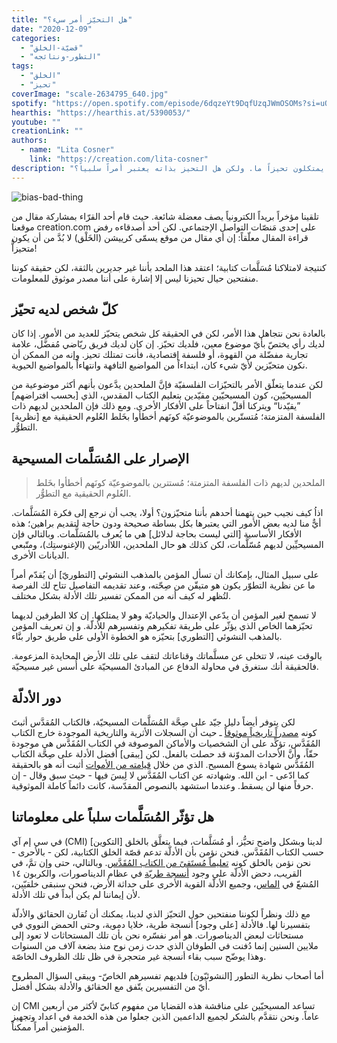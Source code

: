 ```yaml
---
title: "هل التحيّز أمر سيء؟"
date: "2020-12-09"
categories:
  - "قضيّة-الخلق"
  - "التطور-ونتائجه"
tags:
  - "الخلق"
  - "تحيز"
coverImage: "scale-2634795_640.jpg"
spotify: "https://open.spotify.com/episode/6dqzeYt9DqfUzqJWmOSOMs?si=uQEa2SwrRYGg2hDGIObh9A"
hearthis: "https://hearthis.at/5390053/"
youtube: ""
creationLink: ""
authors:
  - name: "Lita Cosner"
    link: "https://creation.com/lita-cosner"
description: "إن جميع الأشخاص يمتكلون تحيزاً ما. ولكن هل التحيز بذاته يعتبر أمراً سلبياً؟"
---
```


![bias-bad-thing](bias-bad-thing.jpg)

تلقينا مؤخراً بريداً الكترونياً يصف معضلة شائعة. حيث قام أحد القرّاء بمشاركة مقال من موقعنا creation.com على إحدى مَنصّات التواصل الإجتماعي. لكن أحد أصدقاءه رفض قراءة المقال معلّقاً: إن أي مقال من موقع يسمّى كرييشن (الخَلْق) لا بُدَّ من أن يكون متحيزاًّ!

كنتيجة لامتلاكنا مُسَلَّمات كتابية؛ اعتقد هذا الملحد بأننا غير جديرين بالثقة، لكن حقيقة كوننا منفتحين حيال تحيزنا ليس إلا إشارة على أننا مصدر موثوق للمعلومات.

## كلّ شخص لديه تحيّز

بالعادة نحن نتجاهل هذا الأمر، لكن في الحقيقة كل شخص يتحيّز للعديد من الأمور. إذا كان لديك رأي يختصّ بأيّ موضوع معين، فلديك تحيّز. إن كان لديك فريق ريّاضي مُفضَّل، علامة تجارية مفضّلة من القهوة، أو فلسفة إقتصادية، فأنت تمتلك تحيز. وإنه من الممكن أن نكون متحيّزين لأيّ شيء كان، ابتداءاً من المواضيع التافهة وانتهاءاً بالمواضيع الحيوية.

لكن عندما يتعلّق الأمر بالتحيّزات الفلسفيّة فإنَّ الملحدين يدَّعون بأنهم أكثر موضوعية من المسيحيّين، كون المسيحيّين مقيّدين بتعليم الكتاب المقدس، الذي \[بحسب افتراضهم\] ”يقيّدنا“ ويتركنا أقلّ انفتاحاً على الأفكار الأخرى. ومع ذلك فإن الملحدين لديهم ذات الفلسفة المتزمتة؛ مُتستّرين بالموضوعيّة كونَهم أخطأوا بخَلط العُلوم الحقيقية مع \[نظرية\] التطوُّر.

## الإصرار على المُسَلَّمات المسيحية

> الملحدين لديهم ذات الفلسفة المتزمتة؛ مُستترين بالموضوعيّة كونَهم أخطأوا بخَلط العُلوم الحقيقية مع التطوُّر.

اذاُ كيف نجيب حين يتهمنا أحدهم بأننا متحيّزون؟ أولا، يجب أن نرجع إلى فكرة المُسَلَّمات. أيٌّ منا لديه بعض الأمور التي يعتبرها بكل بساطة صحيحة ودون حاجة لتقديم براهين؛ هذه الأفكار الأساسية \[التي ليست بحاجة لدلائل\] هي ما يُعرف بالمُسَلَّمات. وبالتالي فإن المسيحيِّين لديهم مُسّلَّمات، لكن كذلك هو حال الملحدين، اللاأدريّين (الإغنوستِك)، ومتّبعي الديانات الأخرى.

على سبيل المثال، بإمكانك أن تسأل المؤمن بالمذهب النشوئي \[التطوريّ\] أن يُقدّم أمراً ما عن نظرية التطوّر يكون هو متيقّن من صِحّته، وعند تقديمه التفاصيل تتاح لك الفرصة لتُظهر له كيف أنه من الممكن تفسير تلك الأدلة بشكل مختلف.

لا تسمح لغير المؤمن أن يدّعي الإعتدال والحياديّة وهو لا يمتلكها. إن كلا الطرفين لديهما تحيّزهما الخاص الذي يؤثّر على طريقة تفكيرهم وتفسيرهم للأدلّة. و إن تعريف المؤمن بالمذهب النشوئي \[التطوري\] بتحيّزه هو الخطوة الأولى على طريق حوار بنَّاء.

بالوقت عينه، لا تتخلى عن مسلَّماتك وقناعاتك لتقف على تلك الأرض المحايدة المزعومة. فالحقيقة أنك ستغرق في محاولة الدفاع عن المبادئ المسيحيّة على أُسس غير مسيحيّة.

## دور الأدلّة

لكن يتوفر أيضاً دليل جيّد على صِحَّة المُسَلَّمات المسيحيّة، فالكتاب المُقدَّس أثبتَ كونه [مصدراً تاريخياً موثوقاً](https://creation.com/bible-historical-reliable) ـ حيث أن السجلات الأثرية والتاريخية الموجودة خارج الكتاب المُقَدَّس، تؤكِّد على أن الشخصيات والأماكن الموصوفة في الكتاب المُقَدَّس هي موجودة حقّاً، وأنَّ الأحداث المدوّنة قد حصلت بالفعل. لكن \[يبقى\] أفضل الأدلة على صِحَّة الكتاب المُقَدَّس شهادة يسوع المسيح. الذي من خلال [قيامته من الأموات](https://creation.com/resurrection) أثبت أنه هو بالحقيقة كما ادّعى - ابن الله. وشهادته عن اكتاب المُقَدَّس لا لِبسَ فيها - حيث سبق وقال - إن حرفاً منها لن يسقط. وعندما استشهد بالنصوص المقدّسة، كانت دائماً كاملة الموثوقية.

## هل تؤثّر المُسَلَّمات سلباً على معلوماتنا

في سي إم آي (CMI) لدينا وبشكل واضح تحيُّز، أو مُسَلَّمات، فيما يتعلَّق بالخلق \[التكوين\] حسب الكتاب المُقَدَّس. فنحن نؤمن بأن الأدلّة تدعم قصّة الخلق الكتابية، لكن - بالأحرى - نحن نؤمن بالخلق كونه [تعليماً مُستَقىً من الكتاب المُقَدَّس](https://creation.com/%D9%83%D9%8A%D9%81-%D9%8A%D8%B9%D9%84%D9%85-%D8%A7%D9%84%D9%83%D8%AA%D8%A7%D8%A8-%D8%A7%D9%84%D9%85%D9%82%D8%AF%D8%B3-%D8%B9%D9%85%D8%B1-%D8%A7%D9%84%D8%A3%D8%B1%D8%B6-%D9%A6%D9%A0%D9%A0%D9%A0). وبالتالي، حتى وإن تمَّ، في القريب، دحض الأدلّة على وجود [أنسجة طريّة](https://creation.com/triceratops-soft-tissue) في عظام الديناصورات، والكربون ١٤ المُشعّ في [الماس](https://creation.com/diamonds-a-creationists-best-friend)، وجميع الأدلّة القوية الأخرى على حداثة الأرض، فنحن سنبقى خلقيّين، لأن إيماننا لم يكن أبداً في تلك الأدلة.

مع ذلك ونظراً لكوننا منفتحين حول التحيّز الذي لدينا، يمكنك أن تُقارن الحقائق والأدلّة بتفسيرنا لها. فالأدلة \[على وجود\] أنسجة طرية، خلايا دموية، وحتى الحمض النووي في مستحاثات لبعض الديناصورات. هو أمر نفسّره نحن بأن تلك المستحاثات لا تعود إلى ملايين السنين إنما دُفنت في الطوفان الذي حدث زمن نوح منذ بضعة آلاف من السنوات وهذا يوضّح سبب بقاء أنسجة غير متحجرة في ظل تلك الظروف الخاصّة.

أما أصحاب نظرية التطور \[النشوئيّون\] فلديهم تفسيرهم الخاصّ- ويبقى السؤال المطروح أيّ من التفسيرين يتّفق مع الحقائق والأدلة بشكل أفضل.

إن CMI تساعد المسيحيّين على مناقشة هذه القضايا من مفهوم كتابيّ لأكثر من أربعين عاماً. ونحن نتقدَّم بالشكر لجميع الداعمين الذين جعلوا من هذه الخدمة في اعداد وتجهيز المؤمنين أمراً ممكناً.
